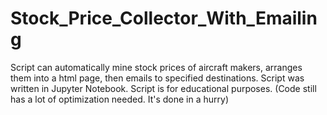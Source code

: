 # Stock_Price_Collector_With_Emailing
Script can automatically mine stock prices of aircraft makers, arranges them into a html page, then emails to specified destinations.
Script was written in Jupyter Notebook.
Script is for educational purposes.
(Code still has a lot of optimization needed. It's done in a hurry)
